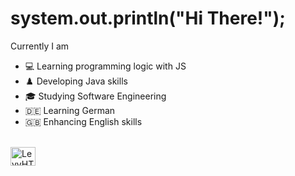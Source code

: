 # system.out.println("Hi There!");

Currently I am
- 💻 Learning programming logic with JS
- ♟️ Developing Java skills 
- 🎓 Studying Software Engineering
- 🇩🇪  Learning German
- 🇬🇧  Enhancing English skills

<div style="display: inline_block"><br>
  <img align="center" alt="LevyHTML" height="30" width="40" scr="https://raw.githubusercontent.com/devicons/devicon/master/icons/html5/html5-original.svg">
</div>
